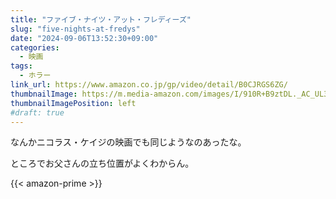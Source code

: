 ```yaml
---
title: "ファイブ・ナイツ・アット・フレディーズ"
slug: "five-nights-at-fredys"
date: "2024-09-06T13:52:30+09:00"
categories:
  - 映画
tags:
  - ホラー
link_url: https://www.amazon.co.jp/gp/video/detail/B0CJRGS6ZG/
thumbnailImage: https://m.media-amazon.com/images/I/910R+B9ztDL._AC_UL320_.jpg
thumbnailImagePosition: left
#draft: true
---
```

なんかニコラス・ケイジの映画でも同じようなのあったな。
<!--more-->
ところでお父さんの立ち位置がよくわからん。

{{< amazon-prime >}}
